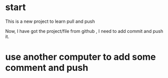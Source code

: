 # start
This is a new project to learn pull and push 

Now, I have got the project/file from github , I need to add commit and push it.

# use another computer to add some comment and push